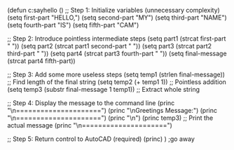 (defun c:sayhello ()
  ;; Step 1: Initialize variables (unnecessary complexity)
  (setq first-part "HELLO,")
  (setq second-part "MY")
  (setq third-part "NAME")
  (setq fourth-part "IS")
  (setq fifth-part "CAM")

  ;; Step 2: Introduce pointless intermediate steps
  (setq part1 (strcat first-part " "))
  (setq part2 (strcat part1 second-part " "))
  (setq part3 (strcat part2 third-part " "))
  (setq part4 (strcat part3 fourth-part " "))
  (setq final-message (strcat part4 fifth-part))

  ;; Step 3: Add some more useless steps
  (setq temp1 (strlen final-message))  ;; Find length of the final string
  (setq temp2 (+ temp1 1))             ;; Pointless addition
  (setq temp3 (substr final-message 1 temp1))  ;; Extract whole string

  ;; Step 4: Display the message to the command line
  (princ "\n=====================")
  (princ "\nGreetings Message:")
  (princ "\n=====================")
  (princ "\n")
  (princ temp3)  ;; Print the actual message
  (princ "\n=====================")

  ;; Step 5: Return control to AutoCAD (required)
  (princ)
)
;go away

